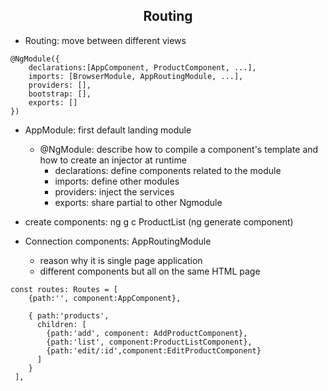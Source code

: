 <h2 align="center">Routing</h2>

- Routing: move between different views

```
@NgModule({
    declarations:[AppComponent, ProductComponent, ...],
    imports: [BrowserModule, AppRoutingModule, ...],
    providers: [],
    bootstrap: [],
    exports: []
})
```
- AppModule: first default landing module
  - @NgModule: describe how to compile a component's template and how to create an injector at runtime
    - declarations: define components related to the module
    - imports: define other modules 
    - providers: inject the services
    - exports: share partial to other Ngmodule
 
- create components: ng g c ProductList (ng generate component)
- Connection components: AppRoutingModule
  - reason why it is single page application
  - different components but all on the same HTML page    
```
const routes: Routes = [
    {path:'', component:AppComponent},

    { path:'products', 
      children: [
        {path:'add', component: AddProductComponent},
        {path:'list', component:ProductListComponent},
        {path:'edit/:id',component:EditProductComponent}
      ]
    }
 ],
```

